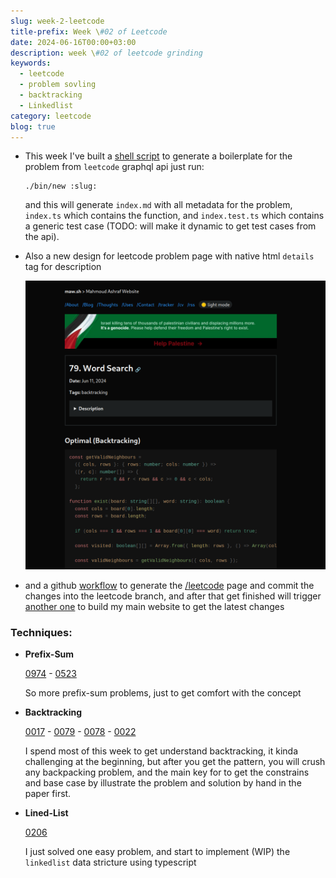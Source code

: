 ```yaml
---
slug: week-2-leetcode
title-prefix: Week \#02 of Leetcode
date: 2024-06-16T00:00+03:00
description: week \#02 of leetcode grinding
keywords:
  - leetcode
  - problem sovling
  - backtracking
  - Linkedlist
category: leetcode
blog: true
---
```


- This week I've built a [shell script](https://github.com/22mahmoud/leetcode/blob/main/bin/new) to generate a boilerplate for the problem
  from `leetcode` graphql api
  just run:
  ```shell
  ./bin/new :slug:
  ```
  and this will generate `index.md` with all metadata for the problem, `index.ts`
  which contains the function, and `index.test.ts` which contains a generic test
  case (TODO: will make it dynamic to get test cases from the api).

- Also a new design for leetcode problem page with native html `details` tag for 
  description

  ![a screenshot of word search leetcode problem from my website](./screenshot-240616-0251-35.png)

- and a github [workflow](https://github.com/22mahmoud/leetcode/blob/main/.github/workflows/update_problems.yml) to generate the [/leetcode](/leetcode) page and commit
the changes into the leetcode branch, and after that get finished will trigger 
[another one](https://github.com/22mahmoud/leetcode/blob/main/.github/workflows/update_blog.yml) to build my main website to get the latest changes

### Techniques: 

- **Prefix-Sum**

  [0974](/leetcode/problems/974_subarray_sums_divisible_by_k/) - [0523](/leetcode/problems/523_continuous_subarray_sum/)

  So more prefix-sum problems, just to get comfort with the concept

- **Backtracking**

  [0017](/leetcode/problems/17_letter_combinations_of_a_phone_number/) - [0079](/leetcode/problems/79_word_search/) - [0078](/leetcode/problems/78_subsets/) - [0022](/leetcode/problems/22_generate_parentheses/)

  I spend most of this week to get understand backtracking, it kinda challenging 
  at the beginning, but after you get the pattern, you will crush any backpacking
  problem, and the main key for to get the constrains and base case by illustrate 
  the problem and solution by hand in the paper first.

- **Lined-List**

  [0206](/leetcode/problems/206_reverse_linked_list/)

  I just solved one easy problem, and start to implement (WIP) the `linkedlist`
  data stricture using typescript

